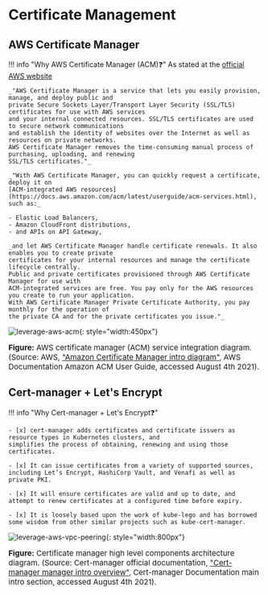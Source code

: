 # Certificate Management

## AWS Certificate Manager


!!! info "Why AWS Certificate Manager (ACM)❓"
    As stated at the [official AWS website](https://aws.amazon.com/certificate-manager/)
    
    _"AWS Certificate Manager is a service that lets you easily provision, manage, and deploy public and 
    private Secure Sockets Layer/Transport Layer Security (SSL/TLS) certificates for use with AWS services
    and your internal connected resources. SSL/TLS certificates are used to secure network communications
    and establish the identity of websites over the Internet as well as resources on private networks. 
    AWS Certificate Manager removes the time-consuming manual process of purchasing, uploading, and renewing
    SSL/TLS certificates."_

    _"With AWS Certificate Manager, you can quickly request a certificate, deploy it on 
    [ACM-integrated AWS resources](https://docs.aws.amazon.com/acm/latest/userguide/acm-services.html), 
    such as:_
        
    - Elastic Load Balancers, 
    - Amazon CloudFront distributions, 
    - and APIs on API Gateway,
    
    _and let AWS Certificate Manager handle certificate renewals. It also enables you to create private 
    certificates for your internal resources and manage the certificate lifecycle centrally. 
    Public and private certificates provisioned through AWS Certificate Manager for use with
    ACM-integrated services are free. You pay only for the AWS resources you create to run your application. 
    With AWS Certificate Manager Private Certificate Authority, you pay monthly for the operation of
    the private CA and for the private certificates you issue."_

![leverage-aws-acm](../../../assets/images/diagrams/aws-acm.png "Leverage ACM"){: style="width:450px"}
<figcaption style="font-size:15px">
<b>Figure:</b> AWS certificate manager (ACM) service integration diagram.
(Source: AWS, 
<a href="http://docs.aws.amazon.com/acm/latest/userguide/images/acm_intro.png">
"Amazon Certificate Manager intro diagram"</a>,
AWS Documentation Amazon ACM User Guide, accessed August 4th 2021).
</figcaption>

## Cert-manager + Let's Encrypt

!!! info "Why Cert-manager + Let's Encrypt❓"

    - [x] cert-manager adds certificates and certificate issuers as resource types in Kubernetes clusters, and 
    simplifies the process of obtaining, renewing and using those certificates.
    
    - [x] It can issue certificates from a variety of supported sources, including Let’s Encrypt, HashiCorp Vault, and Venafi as well as private PKI.
    
    - [x] It will ensure certificates are valid and up to date, and attempt to renew certificates at a configured time before expiry.
    
    - [x] It is loosely based upon the work of kube-lego and has borrowed some wisdom from other similar projects such as kube-cert-manager.

![leverage-aws-vpc-peering](../../../assets/images/diagrams/cert-manager.svg "Leverage Cert-manager"){: style="width:800px"}
<figcaption style="font-size:15px">
<b>Figure:</b> Certificate manager high level components architecture diagram.
(Source: Cert-manager official documentation, 
<a href="https://cert-manager.io/docs/">
"Cert-manager manager intro overview"</a>,
Cert-manager Documentation main intro section, accessed August 4th 2021).
</figcaption>